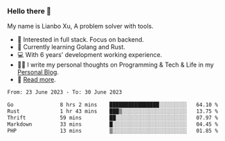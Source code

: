 ### Hello there 👋

My name is Lianbo Xu, A problem solver with tools.

- 🔭 Interested in full stack. Focus on backend.
- 🌱 Currently learning Golang and Rust.
- 💻 With 6 years' development working experience.
- ✍🏻 I write my personal thoughts on Programming & Tech & Life in my [Personal Blog](https://godruoyi.com).
- 👒 [Read more](https://godruoyi.com/posts/About-godruoyi).

<!--START_SECTION:waka-->

```txt
From: 23 June 2023 - To: 30 June 2023

Go               8 hrs 2 mins    ████████████████░░░░░░░░░   64.10 %
Rust             1 hr 43 mins    ███▒░░░░░░░░░░░░░░░░░░░░░   13.75 %
Thrift           59 mins         ██░░░░░░░░░░░░░░░░░░░░░░░   07.97 %
Markdown         33 mins         █░░░░░░░░░░░░░░░░░░░░░░░░   04.45 %
PHP              13 mins         ▒░░░░░░░░░░░░░░░░░░░░░░░░   01.85 %
```

<!--END_SECTION:waka-->
